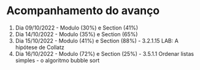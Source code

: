 # Acompanhamento do avanço

1. Dia 09/10/2022 - Modulo (30%) e Section (41%)
2. Dia 14/10/2022 - Modulo (35%) e Section (65%)
3. Dia 15/10/2022 - Modulo (41%) e Section (88%) - 3.2.1.15 LAB: A hipótese de Collatz
4. Dia 16/10/2022 - Modulo (72%) e Section (25%) - 3.5.1.1 Ordenar listas simples - o algoritmo bubble sort
